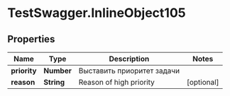 # TestSwagger.InlineObject105

## Properties

Name | Type | Description | Notes
------------ | ------------- | ------------- | -------------
**priority** | **Number** | Выставить приоритет задачи | 
**reason** | **String** | Reason of high priority | [optional] 


